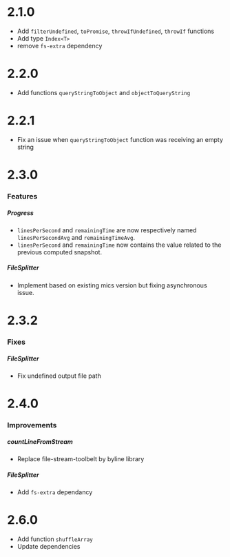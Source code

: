 # 2.1.0 

- Add `filterUndefined`, `toPromise`, `throwIfUndefined`, `throwIf` functions
- Add type `Index<T>`
- remove `fs-extra` dependency

# 2.2.0

- Add functions `queryStringToObject` and `objectToQueryString`

# 2.2.1

- Fix an issue when `queryStringToObject` function was receiving an empty string

# 2.3.0

### Features

##### Progress
- `linesPerSecond` and `remainingTime` are now respectively named `linesPerSecondAvg` and `remainingTimeAvg`.
- `linesPerSecond` and `remainingTime` now contains the value related to the previous computed snapshot.

##### FileSplitter
- Implement based on existing mics version but fixing asynchronous issue.

# 2.3.2

### Fixes

##### FileSplitter
- Fix undefined output file path 


# 2.4.0

### Improvements

##### countLineFromStream
- Replace file-stream-toolbelt by byline library

##### FileSplitter
- Add `fs-extra` dependancy


# 2.6.0
- Add function `shuffleArray`
- Update dependencies
